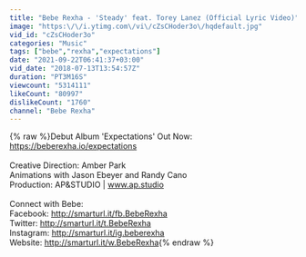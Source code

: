 ```yaml
---
title: "Bebe Rexha - 'Steady' feat. Torey Lanez (Official Lyric Video)"
image: "https:\/\/i.ytimg.com\/vi\/cZsCHoder3o\/hqdefault.jpg"
vid_id: "cZsCHoder3o"
categories: "Music"
tags: ["bebe","rexha","expectations"]
date: "2021-09-22T06:41:37+03:00"
vid_date: "2018-07-13T13:54:57Z"
duration: "PT3M16S"
viewcount: "5314111"
likeCount: "80997"
dislikeCount: "1760"
channel: "Bebe Rexha"
---
```

{% raw %}Debut Album 'Expectations' Out Now: <a rel="nofollow" target="blank" href="https://beberexha.io/expectations">https://beberexha.io/expectations</a><br /><br />Creative Direction: Amber Park<br />Animations with Jason Ebeyer and Randy Cano<br />Production: AP&amp;STUDIO | www.ap.studio <br /><br />Connect with Bebe:<br />Facebook: <a rel="nofollow" target="blank" href="http://smarturl.it/fb.BebeRexha">http://smarturl.it/fb.BebeRexha</a><br />Twitter: <a rel="nofollow" target="blank" href="http://smarturl.it/t.BebeRexha">http://smarturl.it/t.BebeRexha</a><br />Instagram: <a rel="nofollow" target="blank" href="http://smarturl.it/ig.beberexha">http://smarturl.it/ig.beberexha</a><br />Website: <a rel="nofollow" target="blank" href="http://smarturl.it/w.BebeRexha">http://smarturl.it/w.BebeRexha</a>{% endraw %}
